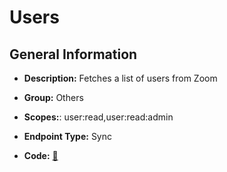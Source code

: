 # Users

## General Information

- **Description:** Fetches a list of users from Zoom

- **Group:** Others
- **Scopes:**: user:read,user:read:admin
- **Endpoint Type:** Sync
- **Code:** [🔗](https://github.com/NangoHQ/integration-templates/tree/main/integrations/zoom/syncs/users.ts)
